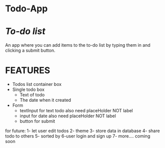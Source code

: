 # Todo-App

# _To-do list_

An app where you can add items to the to-do list by typing them in and clicking a submit button.

# FEATURES

-   Todos list container box
-   Single todo box
    -   Text of todo
    -   The date when it created
-   Form
    -   textInput for text todo also need placeHolder NOT label
    -   input for date also need placeHolder NOT label
    -   button for submit

for future:
1- let user edit todos
2- theme
3- store data in database
4- share todo to others
5- sorted by
6-user login and sign up
7- more.... coming soon
